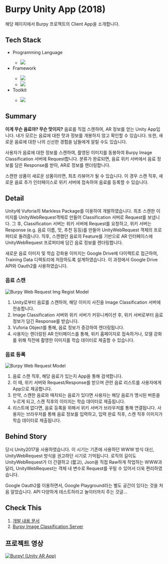 <h1>Burpy Unity App (2018)</h1>
<p>해당 페이지에서 Burpy 프로젝트의 Client App을 소개합니다.</p>

<h2>Tech Stack</h2>
<ul>
  <li>Programming Language</li>
  <ul>
    <li><img src="https://img.shields.io/badge/C Sharp-239120?style=flat-square&logo=c-sharp&logoColor=white"/></li>
  </ul>
  <li>Framework</li>
  <ul>
    <li><img src="https://img.shields.io/badge/Vuforia-000000?style=flat-square&logo=Unity&logoColor=white"/></li>
    <li><img src="https://img.shields.io/badge/Android-3ddc84?style=flat-square&logo=Android&logoColor=white"/></li></li>
  </ul>
  <li>Toolkit</li>
  <ul>
    <li><img src="https://img.shields.io/badge/Unity-000000?style=flat-square&logo=Unity&logoColor=white"/></li>
  </ul>
</ul>

<h2>Summary</h2>
<p><b>이게 무슨 음료야? 무슨 맛이지?</b> 음료를 직접 스캔하여, AR 정보를 얻는 Unity App입니다. 내가 모르는 음료에 대한 맛과 정보를 개봉하지 않고 확인할 수 있습니다. 또한, 새로운 음료에 대한 나의 신선한 경험을 남들에게 알릴 수도 있습니다.</p>
<p>사용자가 음료에 대한 정보를 스캔하여, 촬영된 이미지를 동봉하여 Burpy Image Classification 서버에 Request합니다. 분류가 완료되면, 음료 위키 서버에서 음료 정보를 담은 Response를 받아, AR로 정보를 렌더링합니다.</p>
<p>스캔한 상품이 새로운 상품이라면, 최초 리뷰어가 될 수 있습니다. 이 경우 스캔 직후, 새로운 음료 추가 인터페이스로 위키 서버에 접속하여 음료를 등록할 수 있습니다.</p>

<h2>Detail</h2>
<p>Unity에 Vuforia의 Markless Package를 이용하여 개발하였습니다. 최초 스캔한 이미지를 UnityWebRequest객체로 만들어 Classification 서버로 Request를 보냅니다. 그 후, Classification 서버는 위키 서버에 Request를 요청하고, 위키 서버는 Response (e.g. 음료 이름, 맛, 추천 등등)를 만들어 UnityWebRequest 객체의 프로퍼티로 돌려줍니다. 직후, 스캔했던 음료의 Feature를 기반으로 AR 인터페이스에 UnityWebRequest 프로퍼티에 담긴 음료 정보를 렌더링합니다.</p>
<p>새로운 음료 이미지 및 학습 강화용 이미지는 Google Drive에 다이렉트로 접근하여, Training Data 디렉토리에 저장하도록 설계하였습니다. 이 과정에서 Google Drive API와 Oauth2를 사용하였습니다.

<h3>음료 스캔</h3>

![Burpy Web Request Img Regist Model](https://user-images.githubusercontent.com/30020288/115040355-50442800-9f0c-11eb-8be4-e726e6cad2f6.png)

<ol>
  <li>Unity로부터 음료를 스캔하여, 해당 이미지 사진을 Image Classification 서버에 전송합니다.</li>
  <li>Image Classification 서버와 위키 서버가 커뮤니케이션 후, 위키 서버로부터 음료 정보가 담긴 Response를 받습니다.</li>
  <li>Vuforia Object를 통해, 음료 정보가 증강하여 렌더링됩니다.</li>
  <li>사용자는 렌더링된 AR 인터페이스를 통해, 위키 홈페이지로 접속하거나, 모델 강화를 위해 직전에 촬영한 이미지를 학습 데이터로 제출할 수 있습니다.</li>
</ol>

<h3>음료 등록</h3>

![Burpy Web Request Model](https://user-images.githubusercontent.com/30020288/115040366-52a68200-9f0c-11eb-86ab-9a30c763a08c.png)

<ol>
  <li>음료 스캔 직후, 해당 음료가 있는지 App을 통해 검색합니다.</li>
  <li>이 때, 위키 서버와 Request/Response를 받으며 관련 음료 리스트를 사용자에게 App으로 제공합니다.</li>
  <li>만약, 스캔한 음료와 매치되는 음료가 있다면 사용자는 해당 음료가 명시된 버튼을 누르게 되고, 스캔 직후의 이미지는 학습 데이터로 제출됩니다.</li>
  <li>리스트에 없다면, 음료 등록을 위해서 위키 서버가 브라우저를 통해 연결됩니다. 사용자는 브라우저를 통해 음료 정보를 입력하고, 입력 완료 직후, 스캔 직후 이미지가 학습 데이터로 제출됩니다.</li>
</ol>

<h2>Behind Story</h2>
<p>당시 Unity2017을 사용하였습니다. 이 시기는 기존에 사용하던 WWW 방식 대신, UnityWebRequest 방식을 권고하던 시기로 기억됩니다. 로직의 길이도 UnityWebRequest가 더 간결하고 (짧고), Json을 직접 Raw하게 작업하는 WWW과 달리, UnityWebRequest는 객체 내 변수로 Request를 꾸릴 수 있어서 더욱 편리하였습니다.</p>
<p>Google Oauth2를 이용하면서, Google Playground라는 별도 공간이 있다는 것을 처음 알았습니다. API 다양하게 테스트하라고 놀이터까지 주는 갓글...</p>

<h2>Check This</h2>
<ol>
  <li><a href="https://docs.google.com/document/d/17fB05skh4-5_dkhD0XkSKak9RyiePswib4cddcb-lu0/edit?usp=sharing">개발 내용 문서</a></li>
  <li><a href="https://github.com/boosilguy/BurpyICHeroku">Burpy Image Classification Server</a></li>
</ol>



<h2>프로젝트 영상</h2>

[![Burpy! (Unity AR App)](http://img.youtube.com/vi/SZdCRuuuBhg/0.jpg)](http://www.youtube.com/watch?v=SZdCRuuuBhg "Burpy!")
